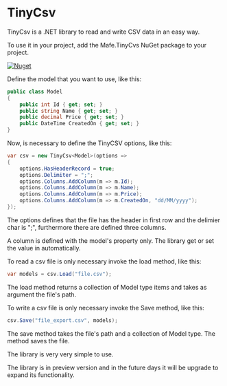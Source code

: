 # TinyCsv

TinyCsv is a .NET library to read and write CSV data in an easy way. 

To use it in your project, add the Mafe.TinyCvs NuGet package to your project.

[![Nuget](https://img.shields.io/nuget/v/Mafe.TinyCsv)](https://www.nuget.org/packages/Mafe.TinyCsv/1.0.0)

Define the model that you want to use, like this:

```c#
public class Model
{
    public int Id { get; set; }
    public string Name { get; set; }
    public decimal Price { get; set; }
    public DateTime CreatedOn { get; set; }
}
```

Now, is necessary to define the TinyCSV options, like this:

```c#
var csv = new TinyCsv<Model>(options =>
{
    options.HasHeaderRecord = true;
    options.Delimiter = ";";
    options.Columns.AddColumn(m => m.Id);
    options.Columns.AddColumn(m => m.Name);
    options.Columns.AddColumn(m => m.Price);
    options.Columns.AddColumn(m => m.CreatedOn, "dd/MM/yyyy");
});
```
The options defines that the file has the header in first row and the delimier char is ";", furthermore there are defined three columns.

A column is defined with the model's property only. The library get or set the value in automatically.

To read a csv file is only necessary invoke the load method, like this:

```c#
var models = csv.Load("file.csv");
```

The load method returns a collection of Model type items and takes as argument the file's path.

To write a csv file is only necessary invoke the Save method, like this:

```c#
csv.Save("file_export.csv", models);
```
The save method takes the file's path and a collection of Model type. 
The method saves the file.

The library is very very simple to use.

The library is in preview version and in the future days it will be upgrade to expand its functionality.
